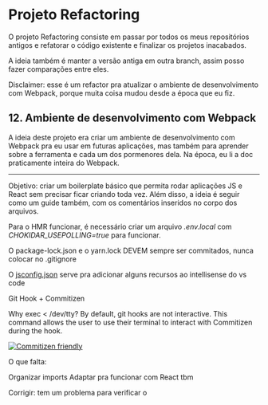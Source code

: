 # Projeto Refactoring
O projeto Refactoring consiste em passar por todos os meus repositórios antigos e refatorar o código existente e finalizar os projetos inacabados.

A ideia também é manter a versão antiga em outra branch, assim posso fazer comparações entre eles.

Disclaimer: esse é um refactor pra atualizar o ambiente de desenvolvimento com Webpack, porque muita coisa mudou desde a época que eu fiz.

## 12. Ambiente de desenvolvimento com Webpack
A ideia deste projeto era criar um ambiente de desenvolvimento com Webpack pra eu usar em futuras aplicações, mas também para aprender sobre a ferramenta e cada um dos pormenores dela. Na época, eu li a doc praticamente inteira do Webpack.

---

Objetivo: criar um boilerplate básico que permita rodar aplicações JS e React sem precisar ficar criando toda vez. Além disso, a ideia é seguir como um guide também, com os comentários inseridos no corpo dos arquivos.

Para o HMR funcionar, é necessário criar um arquivo _.env.local_ com _CHOKIDAR_USEPOLLING=true_ para funcionar.

O package-lock.json e o yarn.lock DEVEM sempre ser commitados, nunca colocar no .gitignore

O [jsconfig.json](https://code.visualstudio.com/docs/languages/jsconfig) serve pra adicionar alguns recursos ao intellisense do vs code

Git Hook + Commitizen

Why exec < /dev/tty? By default, git hooks are not interactive. This command allows the user to use their terminal to interact with Commitizen during the hook.

[![Commitizen friendly](https://img.shields.io/badge/commitizen-friendly-brightgreen.svg)](http://commitizen.github.io/cz-cli/)

O que falta:

Organizar imports
Adaptar pra funcionar com React tbm

Corrigir: tem um problema para verificar o
